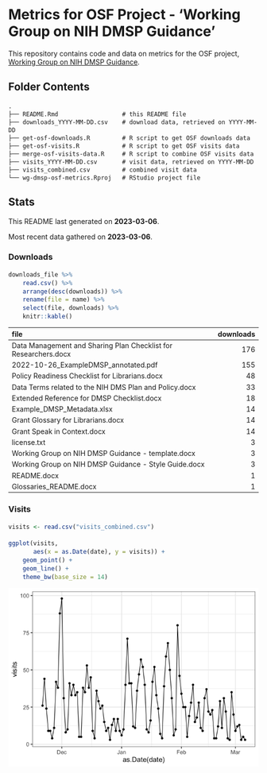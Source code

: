 
<!-- README.md is generated from README.Rmd. Please edit that file -->

# Metrics for OSF Project - ‘Working Group on NIH DMSP Guidance’

<!-- badges: start -->
<!-- badges: end -->

This repository contains code and data on metrics for the OSF project,
[Working Group on NIH DMSP Guidance](https://osf.io/uadxr/).

## Folder Contents

    .
    ├── README.Rmd                  # this README file
    ├── downloads_YYYY-MM-DD.csv    # download data, retrieved on YYYY-MM-DD
    ├── get-osf-downloads.R         # R script to get OSF downloads data
    ├── get-osf-visits.R            # R script to get OSF visits data
    ├── merge-osf-visits-data.R     # R script to combine OSF visits data
    ├── visits_YYYY-MM-DD.csv       # visit data, retrieved on YYYY-MM-DD
    ├── visits_combined.csv         # combined visit data
    └── wg-dmsp-osf-metrics.Rproj   # RStudio project file

## Stats

This README last generated on **2023-03-06**.

Most recent data gathered on **2023-03-06**.

### Downloads

``` r
downloads_file %>%
    read.csv() %>%
    arrange(desc(downloads)) %>%
    rename(file = name) %>%
    select(file, downloads) %>%
    knitr::kable()
```

| file                                                            | downloads |
|:----------------------------------------------------------------|----------:|
| Data Management and Sharing Plan Checklist for Researchers.docx |       176 |
| 2022-10-26_ExampleDMSP_annotated.pdf                            |       155 |
| Policy Readiness Checklist for Librarians.docx                  |        48 |
| Data Terms related to the NIH DMS Plan and Policy.docx          |        33 |
| Extended Reference for DMSP Checklist.docx                      |        18 |
| Example_DMSP_Metadata.xlsx                                      |        14 |
| Grant Glossary for Librarians.docx                              |        14 |
| Grant Speak in Context.docx                                     |        14 |
| license.txt                                                     |         3 |
| Working Group on NIH DMSP Guidance - template.docx              |         3 |
| Working Group on NIH DMSP Guidance - Style Guide.docx           |         3 |
| README.docx                                                     |         1 |
| Glossaries_README.docx                                          |         1 |

### Visits

``` r
visits <- read.csv("visits_combined.csv")

ggplot(visits, 
       aes(x = as.Date(date), y = visits)) + 
    geom_point() + 
    geom_line() + 
    theme_bw(base_size = 14)
```

![](README_files/figure-gfm/unnamed-chunk-3-1.png)<!-- -->
